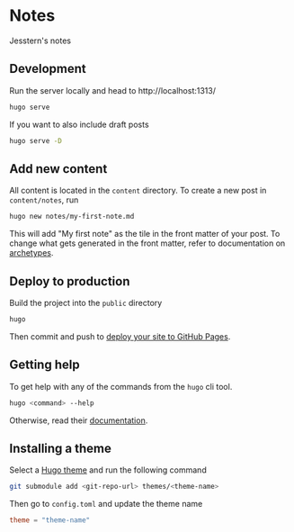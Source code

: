 # Notes

Jesstern's notes

## Development

Run the server locally and head to http://localhost:1313/ 

```bash
hugo serve
```

If you want to also include draft posts

```bash
hugo serve -D
```

## Add new content

All content is located in the `content` directory. To create a new post in `content/notes`, run 

```bash
hugo new notes/my-first-note.md
```

This will add "My first note" as the tile in the front matter of your post. To change what gets generated in the front matter, refer to documentation on [archetypes](https://gohugo.io/content-management/archetypes/#readout).

## Deploy to production

Build the project into the `public` directory

```bash
hugo
```

Then commit and push to [deploy your site to GitHub Pages](https://gohugo.io/hosting-and-deployment/hosting-on-github/#deployment-of-project-pages-from-docs-folder-on-main-branch).

## Getting help

To get help with any of the commands from the `hugo` cli tool.

```bash
hugo <command> --help
```

Otherwise, read their [documentation](https://gohugo.io/documentation/).

## Installing a theme

Select a [Hugo theme](https://themes.gohugo.io/) and run the following command

```bash
git submodule add <git-repo-url> themes/<theme-name>
```

Then go to `config.toml` and update the theme name

```toml
theme = "theme-name"
```
